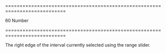 <!--**
/*-------------------------------------------
    Auto-generated file. Do not modify.
-------------------------------------------

**-->
===========================================================================
<!--default-->60<!--/default-->
<!--type-->Number<!--/type-->
===========================================================================

<!--shortDescription-->
The right edge of the interval currently selected using the range slider.
<!--/shortDescription-->

<!--fullDescription-->

<!--/fullDescription-->